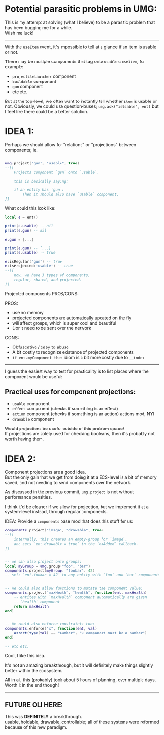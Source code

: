 
# Potential parasitic problems in UMG:

This is my attempt at solving (what I believe) to be a parasitic problem that has been bugging me for a while.<br/>
Wish me luck!

------------

With the `useItem` event, it's impossible to tell at a glance if an item
is usable or not.

There may be multiple components that tag onto `usables:useItem`,
for example:
- `projectileLauncher` component
- `buildable` component
- `gun` component
- etc etc.

But at the top-level, we often want to instantly tell whether `item`
is usable or not.
Obviously, we could use question-buses; `umg.ask("isUsable", ent)`
but I feel like there could be a better solution.


# IDEA 1:
Perhaps we should allow for "relations" or "projections"
between components;
ie.
```lua

umg.project("gun", "usable", true)
--[[
    Projects component `gun` onto `usable`.

    this is basically saying:

    if an entity has `gun`:
        Then it should also have `usable` component.
]]

```

What could this look like:
```lua
local e = ent()

print(e.usable) -- nil
print(e.gun) -- nil

e.gun = {...}

print(e.gun) -- {...}
print(e.usable) -- true

e:isRegular("gun") -- true
e:isProjected("usable") -- true
--[[
    now, we have 3 types of components,
    regular, shared, and projected.
]]

```

Projected components PROS/CONS:

PROS:
- use no memory
- projected components are automatically updated on the fly
- will affect groups, which is super cool and beautiful
- Don't need to be sent over the network

CONS:
- Obfuscative / easy to abuse
- A bit costly to recognize existance of projected components
- `if ent.myComponent then` idiom is a bit more costly due to `__index`
----------

I guess the easiest way to test for practicality is to list places
where the component would be useful:

## Practical uses for component projections:
- `usable` component
- `effect` component (checks if something is an effect)
- `action` component (checks if something is an action)
    actions mod, NYI
- `drawable` component

Would projections be useful outside of this problem space?<br/>
If projections are solely used for checking booleans, then
it's probably not worth having them.


# IDEA 2:
Component projections are a good idea.<br/>
But the only gain that we get from doing it at a ECS-level is a bit of memory saved, and not needing to send components over the network.

As discussed in the previous commit, `umg.project` is not without performance penalties.

I think it'd be cleaner if we allow for projection, but we implement it at a system-level instead, through regular components.

IDEA: Provide a `components` base mod that does this stuff for us:
```lua
components.project("image", "drawable", true)
--[[
    internally, this creates an empty-group for `image`,
    and sets `ent.drawable = true` in the `onAdded` callback.
]]


-- we can also project onto groups:
local myGroup = umg.group("foo", "bar")
components.project(myGroup, "foobar", 42)
-- sets `ent.foobar = 42` to any entity with `foo` and `bar` components


-- We could also allow functions to mutate the component value:
components.project("maxHeath", "health", function(ent, maxHealth)
    -- entites with `maxHealth` component automatically are given
    -- `health` component
    return maxHealth
end)


-- We could also enforce constraints too:
components.enforce("x", function(ent, val)
    assert(type(val) == "number", "x component must be a number")
end)

-- etc etc.

```

Cool, I like this idea.

It's not an amazing breakthrough, but it will definitely make things slightly better within the ecosystem.

All in all, this (probably) took about 5 hours of planning, over multiple days. Worth it in the end though!

--- 

## FUTURE OLI HERE:
This was **DEFINITELY** a breakthrough.<br/>
usable, holdable, drawable, controllable; 
all of these systems were reformed because of this new paradigm.

